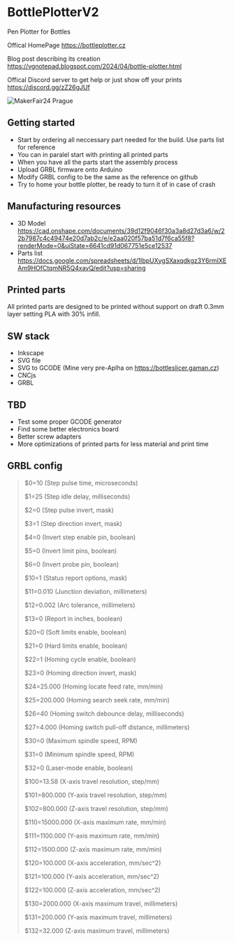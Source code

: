 # BottlePlotterV2
Pen Plotter for Bottles

Offical HomePage https://bottleplotter.cz

Blog post describing its creation https://vgnotepad.blogspot.com/2024/04/bottle-plotter.html

Offical Discord server to get help or just show off your prints https://discord.gg/zZ26gJUf

![MakerFair24 Prague](https://bottleplotter.cz/mf24.jpg)

## Getting started
- Start by ordering all neccessary part needed for the build. Use parts list for reference
- You can in paralel start with printing all printed parts
- When you have all the parts start the assembly process
- Upload GRBL firmware onto Arduino
- Modify GRBL config to be the same as the reference on github
- Try to home your bottle plotter, be ready to turn it of in case of crash

## Manufacturing resources
- 3D Model https://cad.onshape.com/documents/39d12f9046f30a3a8d27d3a6/w/22b7987c4c49474e20d7ab2c/e/e2aa020f57ba51d7f6ca55f8?renderMode=0&uiState=6641cd91d067751e5ce12537
- Parts list https://docs.google.com/spreadsheets/d/1IbpUXygSXaxqdkgz3Y6rmIXEAm9HOfCtqmNR5Q4xavQ/edit?usp=sharing

## Printed parts
All printed parts are designed to be printed without support on draft 0.3mm layer setting PLA with 30% infill.

## SW stack
- Inkscape
- SVG file
- SVG to GCODE (Mine very pre-Aplha on https://bottleslicer.gaman.cz)
- CNCjs
- GRBL

## TBD
- Test some proper GCODE generator
- Find some better electronics board
- Better screw adapters
- More optimizations of printed parts for less material and print time

## GRBL config
>$0=10 (Step pulse time, microseconds)
>
>$1=25 (Step idle delay, milliseconds)
>
>$2=0 (Step pulse invert, mask)
>
>$3=1 (Step direction invert, mask)
>
>$4=0 (Invert step enable pin, boolean)
>
>$5=0 (Invert limit pins, boolean)
>
>$6=0 (Invert probe pin, boolean)
>
>$10=1 (Status report options, mask)
>
>$11=0.010 (Junction deviation, millimeters)
>
>$12=0.002 (Arc tolerance, millimeters)
>
>$13=0 (Report in inches, boolean)
>
>$20=0 (Soft limits enable, boolean)
>
>$21=0 (Hard limits enable, boolean)
>
>$22=1 (Homing cycle enable, boolean)
>
>$23=0 (Homing direction invert, mask)
>
>$24=25.000 (Homing locate feed rate, mm/min)
>
>$25=200.000 (Homing search seek rate, mm/min)
>
>$26=40 (Homing switch debounce delay, milliseconds)
>
>$27=4.000 (Homing switch pull-off distance, millimeters)
>
>$30=0 (Maximum spindle speed, RPM)
>
>$31=0 (Minimum spindle speed, RPM)
>
>$32=0 (Laser-mode enable, boolean)
>
>$100=13.58 (X-axis travel resolution, step/mm)
>
>$101=800.000 (Y-axis travel resolution, step/mm)
>
>$102=800.000 (Z-axis travel resolution, step/mm)
>
>$110=15000.000 (X-axis maximum rate, mm/min)
>
>$111=1100.000 (Y-axis maximum rate, mm/min)
>
>$112=1500.000 (Z-axis maximum rate, mm/min)
>
>$120=100.000 (X-axis acceleration, mm/sec^2)
>
>$121=100.000 (Y-axis acceleration, mm/sec^2)
>
>$122=100.000 (Z-axis acceleration, mm/sec^2)
>
>$130=2000.000 (X-axis maximum travel, millimeters)
>
>$131=200.000 (Y-axis maximum travel, millimeters)
>
>$132=32.000 (Z-axis maximum travel, millimeters)
